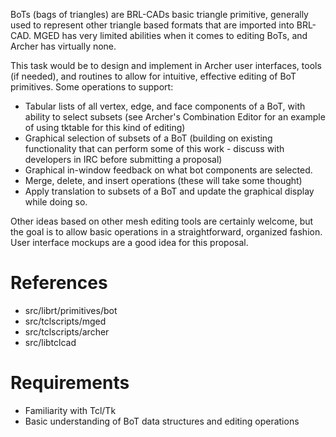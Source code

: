 BoTs (bags of triangles) are BRL-CADs basic triangle primitive,
generally used to represent other triangle based formats that are
imported into BRL-CAD. MGED has very limited abilities when it comes to
editing BoTs, and Archer has virtually none.

This task would be to design and implement in Archer user interfaces,
tools (if needed), and routines to allow for intuitive, effective
editing of BoT primitives. Some operations to support:

-   Tabular lists of all vertex, edge, and face components of a BoT,
    with ability to select subsets (see Archer's Combination Editor for
    an example of using tktable for this kind of editing)
-   Graphical selection of subsets of a BoT (building on existing
    functionality that can perform some of this work - discuss with
    developers in IRC before submitting a proposal)
-   Graphical in-window feedback on what bot components are selected.
-   Merge, delete, and insert operations (these will take some thought)
-   Apply translation to subsets of a BoT and update the graphical
    display while doing so.

Other ideas based on other mesh editing tools are certainly welcome, but
the goal is to allow basic operations in a straightforward, organized
fashion. User interface mockups are a good idea for this proposal.

# References

-   src/librt/primitives/bot
-   src/tclscripts/mged
-   src/tclscripts/archer
-   src/libtclcad

# Requirements

-   Familiarity with Tcl/Tk
-   Basic understanding of BoT data structures and editing operations